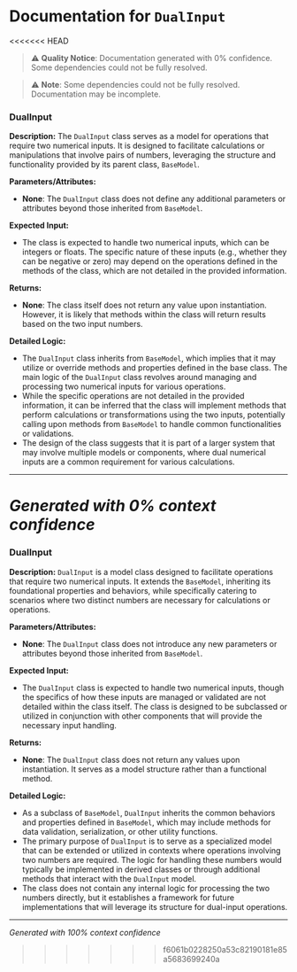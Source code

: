 # Documentation for `DualInput`

<<<<<<< HEAD
> ⚠️ **Quality Notice**: Documentation generated with 0% confidence. Some dependencies could not be fully resolved.


> ⚠️ **Note**: Some dependencies could not be fully resolved. Documentation may be incomplete.
### DualInput

**Description:**
The `DualInput` class serves as a model for operations that require two numerical inputs. It is designed to facilitate calculations or manipulations that involve pairs of numbers, leveraging the structure and functionality provided by its parent class, `BaseModel`.

**Parameters/Attributes:**
- **None**: The `DualInput` class does not define any additional parameters or attributes beyond those inherited from `BaseModel`.

**Expected Input:**
- The class is expected to handle two numerical inputs, which can be integers or floats. The specific nature of these inputs (e.g., whether they can be negative or zero) may depend on the operations defined in the methods of the class, which are not detailed in the provided information.

**Returns:**
- **None**: The class itself does not return any value upon instantiation. However, it is likely that methods within the class will return results based on the two input numbers.

**Detailed Logic:**
- The `DualInput` class inherits from `BaseModel`, which implies that it may utilize or override methods and properties defined in the base class. The main logic of the `DualInput` class revolves around managing and processing two numerical inputs for various operations.
- While the specific operations are not detailed in the provided information, it can be inferred that the class will implement methods that perform calculations or transformations using the two inputs, potentially calling upon methods from `BaseModel` to handle common functionalities or validations.
- The design of the class suggests that it is part of a larger system that may involve multiple models or components, where dual numerical inputs are a common requirement for various calculations.

---
*Generated with 0% context confidence*
=======
### DualInput

**Description:**
`DualInput` is a model class designed to facilitate operations that require two numerical inputs. It extends the `BaseModel`, inheriting its foundational properties and behaviors, while specifically catering to scenarios where two distinct numbers are necessary for calculations or operations.

**Parameters/Attributes:**
- **None**: The `DualInput` class does not introduce any new parameters or attributes beyond those inherited from `BaseModel`.

**Expected Input:**
- The `DualInput` class is expected to handle two numerical inputs, though the specifics of how these inputs are managed or validated are not detailed within the class itself. The class is designed to be subclassed or utilized in conjunction with other components that will provide the necessary input handling.

**Returns:**
- **None**: The `DualInput` class does not return any values upon instantiation. It serves as a model structure rather than a functional method.

**Detailed Logic:**
- As a subclass of `BaseModel`, `DualInput` inherits the common behaviors and properties defined in `BaseModel`, which may include methods for data validation, serialization, or other utility functions.
- The primary purpose of `DualInput` is to serve as a specialized model that can be extended or utilized in contexts where operations involving two numbers are required. The logic for handling these numbers would typically be implemented in derived classes or through additional methods that interact with the `DualInput` model.
- The class does not contain any internal logic for processing the two numbers directly, but it establishes a framework for future implementations that will leverage its structure for dual-input operations.

---
*Generated with 100% context confidence*
>>>>>>> f6061b0228250a53c82190181e85a5683699240a
